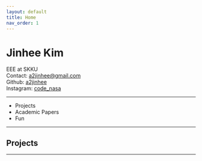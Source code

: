 ```yaml
---
layout: default
title: Home
nav_order: 1
---
```


<style>
@import 'https://fonts.googleapis.com/css?family=Roboto+Mono:100'

html,body; {
  font-family: 'Roboto Mono', monospace;
  background: #212121;
  height: 100%;
}

.container{
  height: 100%;
  width: 100%;
  justify-content: center;
  align-items: center;
  display: flex; 
}
  
.text{
  font-weight: 500;
  font-size: 30px;
}
  
</style>

# Jinhee Kim

EEE at SKKU  
Contact: a2jinhee@gmail.com  
Github: [a2jinhee](https://github.com/a2jinhee?tab=repositories)  
Instagram: [code_nasa](https://www.instagram.com/code_nasa/?hl=en)

---

- Projects
- Academic Papers
- Fun

---

## Projects

---

<br>
<div class="container">
  <div class="text">
  <script src="/assets/js/typing-effect.js"></script>
  </div>
</div>

<br>

{: .warning }

> This site is undergoing construction, so some information may be incorrect.  
> For any questions, please contact me through [instagram](https://www.instagram.com/code_nasa/?hl=en)!

